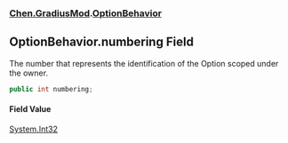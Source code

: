 ### [Chen.GradiusMod](./neHTXX+yFsk1RpXqjkv9zg.md 'Chen.GradiusMod').[OptionBehavior](./ohhaqrChtGoBlEp+b+hE4w.md 'Chen.GradiusMod.OptionBehavior')
## OptionBehavior.numbering Field
The number that represents the identification of the Option scoped under the owner.  
```csharp
public int numbering;
```
#### Field Value
[System.Int32](https://docs.microsoft.com/en-us/dotnet/api/System.Int32 'System.Int32')  
